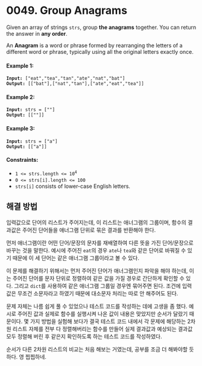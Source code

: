 # 0049. Group Anagrams

Given an array of strings `strs`, group **the anagrams** together. You can return the answer in **any order**.

An **Anagram** is a word or phrase formed by rearranging the letters of a different word or phrase, typically using all the original letters exactly once.

#### Example 1:

<pre><code><strong>Input:</strong> ["eat","tea","tan","ate","nat","bat"]
<strong>Output:</strong> [["bat"],["nat","tan"],["ate","eat","tea"]]</code></pre>

#### Example 2:

<pre><code><strong>Input:</strong> strs = [""]
<strong>Output:</strong> [[""]]</code></pre>

#### Example 3:

<pre><code><strong>Input:</strong> strs = ["a"]
<strong>Output:</strong> [["a"]]</code></pre>

#### Constraints:

- <code>1 <= strs.length <= 10<sup>4</sup></code>
- <code>0 <= strs[i].length <= 100</code>
- <code>strs[i]</code> consists of lower-case English letters.

## 해결 방법

입력값으로 단어의 리스트가 주어지는데, 이 리스트는 애너그램의 그룹이며, 함수의 결과값은 주어진 단어들을 애너그램 단위로 묶은 결과를 반환해야 한다.

먼저 애너그램이란 어떤 단어/문장의 문자를 재배열하여 다른 뜻을 가진 단어/문장으로 바꾸는 것을 말한다. 예시에 주어진 `eat`의 경우 `ate`나 `tea`와 같은 단어로 바꿔질 수 있기 때문에 이 세 단어는 같은 애너그램 그룹이라고 볼 수 있다.

이 문제를 해결하기 위해서는 먼저 주어진 단어가 애너그램인지 파악을 해야 하는데, 이는 주어진 단어를 문자 단위로 정렬하여 같은 값을 가질 경우로 간단하게 확인할 수 있다. 그리고 `dict`를 사용하여 같은 애너그램 그룹일 경우엔 묶어주면 된다. 조건에 입력 값은 무조건 소문자라고 하였기 때문에 대소문자 처리는 따로 안 해주어도 된다.

문제 자체는 나름 쉽게 풀 수 있었으나 테스트 코드를 작성하는 데에 고생을 좀 했다. 예시로 주어진 값과 실제로 함수를 실행시켜 나온 값이 내용은 맞았지만 순서가 달랐기 때문이다. 몇 가지 방법을 실험해 보다가 결국 테스트 코드 내에서 각 문제에 해당하는 2차원 리스트 자체를 전부 다 정렬해버리는 함수를 만들어 실제 결과값과 예상되는 결과값 모두 정렬해 버린 후 같은지 확인하도록 하는 테스트 코드를 작성하였다.

순서가 다른 2차원 리스트의 비교는 처음 해보는 거였는데, 공부를 조금 더 해봐야할 듯 하다. 영 찝찝하네.
